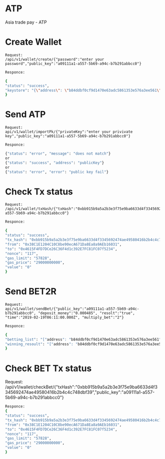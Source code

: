 # ATP

Asia trade pay - ATP

# Create Wallet
    Request:
    /api/v1/wallet/create/{"password":"enter your password","public_key":"a09111a1-a557-5b69-a94c-b7b291abbcc0"}
```sh
Responce:

{
"status": "success",
"keystore": "{\"address\": \"b84ddbf0cf9d1470e63adc5861353e576a3ee561\", \"crypto\": {\"cipher\": \"aes-128-ctr\", \"cipherparams\": {\"iv\": \"34065716cb2c5b5cefc0e4b6b668bb1d\"}, \"ciphertext\": \"ca5971143079eebbd55439641851e93b537c7f63615f281193ba8fab8e3e54f3\", \"kdf\": \"pbkdf2\", \"kdfparams\": {\"c\": 1000000, \"dklen\": 32, \"prf\": \"hmac-sha256\", \"salt\": \"ad4516e578c6188b162ba6a64c8ecf77\"}, \"mac\": \"3516439a863354be365d1200f53db92fef0b26dbd0c13fedaf715443217ecd92\"}, \"id\": \"b0f49063-13f7-44f4-9456-9c12b225540f\", \"version\": 3}"
}
```

# Send ATP
    Request:
    api/v1/wallet/importPk/{"privateKey":"enter your privivate key","public_key":"a09111a1-a557-5b69-a94c-b7b291abbcc0"}
```sh
Responce:

{"status": "error", "message": "does not match"}
or
{"status": "success", "address": "publicKey"}
or
{"status": "error", "error": "public key fail"}
```

# Check Tx status
    Request:        
    /api/v1/wallet/txHash/{"txHash":"0xbb915b9a5a2b3e3f75e9ba6633d4f3345692474ae49580416b2b4c4c748dbf39","public_key":"a09111a1-a557-5b69-a94c-b7b291abbcc0"}
```sh
Responce:

{
"status": "success",
"tx_hash": "0xbb915b9a5a2b3e3f75e9ba6633d4f3345692474ae49580416b2b4c4c748dbf39",
"from": "0x38C1E1204C10C8be90ecA671Da8Ea8a9AEb16031",
"to": "0x4615F4FD7DCe26C36F4d1c392E7FC81FC07f5234",
"nonce": "117",
"gas_limit": "57828",
"gas_price": "29000000000",
"value": "0"
}
```

# Send BET2R 
    Request:
    api/v1/wallet/sendBet/{"public_key":"a09111a1-a557-5b69-a94c-b7b291abbcc0", "deposit_money":"0.000485", "resolt":"true", "time":"2019-02-19T06:11:00.000Z", "multiply_bet":"2"}

```sh
Responce:

{
"betting_list": "["address": "b84ddbf0cf9d1470e63adc5861353e576a3ee561", "deposit_amount":"0.000485"]",
"winning_resoult": "["address": "b84ddbf0cf9d1470e63adc5861353e576a3ee561", "winning_amount":"0.000999"]"
}
```

# Check BET Tx status
   Request:
   /api/v1/wallet/checkBet/{"txHash":"0xbb915b9a5a2b3e3f75e9ba6633d4f3345692474ae49580416b2b4c4c748dbf39","public_key":"a09111a1-a557-5b69-a94c-b7b291abbcc0"} 

```sh
Responce:
{
"status": "success",
"tx_hash": "0xbb915b9a5a2b3e3f75e9ba6633d4f3345692474ae49580416b2b4c4c748dbf39",
"from": "0x38C1E1204C10C8be90ecA671Da8Ea8a9AEb16031",
"to": "0x4615F4FD7DCe26C36F4d1c392E7FC81FC07f5234",
"nonce": "117",
"gas_limit": "57828",
"gas_price": "29000000000",
"value": "0"
}
```
